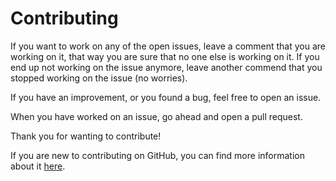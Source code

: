 # Contributing

If you want to work on any of the open issues, leave a comment that you are working on it, that way you are sure that
no one else is working on it. If you end up not working on the issue anymore, leave another commend that you stopped
working on the issue (no worries).

If you have an improvement, or you found a bug, feel free to open an issue.

When you have worked on an issue, go ahead and open a pull request.

Thank you for wanting to contribute!

If you are new to contributing on GitHub, you can find more information about it [here](https://github.com/firstcontributions/first-contributions).
